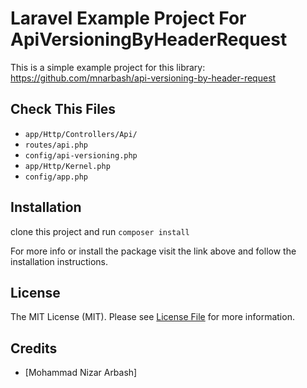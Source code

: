 # Laravel Example Project For ApiVersioningByHeaderRequest

This is a simple example project for this library: https://github.com/mnarbash/api-versioning-by-header-request

## Check This Files
- `app/Http/Controllers/Api/`
- `routes/api.php`
- `config/api-versioning.php`
- `app/Http/Kernel.php`
- `config/app.php`


## Installation
clone this project and run `composer install`

For more info or install the package visit the link above and follow the installation instructions.



## License
The MIT License (MIT). Please see [License File](LICENSE.md) for more information.

## Credits
- [Mohammad Nizar Arbash]
